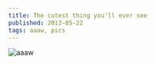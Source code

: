 ```yaml
---
title: The cutest thing you'll ever see
published: 2013-05-22
tags: aaaw, pics
---
```


![aaaw](/assets/images/bild.png)
